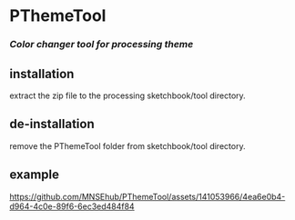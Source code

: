 # PThemeTool
### _Color changer tool for processing theme_

## installation
extract the zip file to the processing sketchbook/tool directory.

## de-installation
remove the PThemeTool folder from sketchbook/tool directory.

## example
https://github.com/MNSEhub/PThemeTool/assets/141053966/4ea6e0b4-d964-4c0e-89f6-6ec3ed484f84



